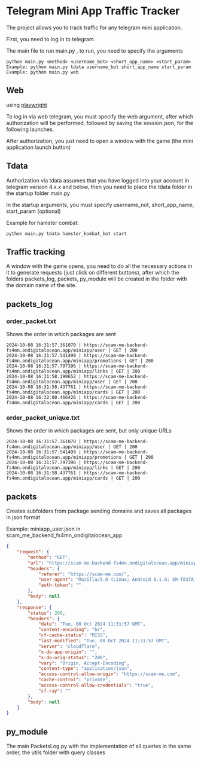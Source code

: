# Telegram Mini App Traffic Tracker

The project allows you to track traffic for any telegram mini application.

First, you need to log in to telegram.

The main file to run main.py , to run, you need to specify the arguments

```
python main.py <method> <username_bot> <short_app_name> <start_param>
Example: python main.py tdata username_bot short_app_name start_param
Example: python main.py web
```

## Web

using [playwright](https://playwright.dev/python/docs/intro)

To log in via web telegram, you must specify the web argument, after which authorization will be performed, followed by saving the session.json, for the following launches.

After authorization, you just need to open a window with the game (the mini application launch button)

## Tdata

Authorization via tdata assumes that you have logged into your account in telegram version 4.x.x and below, then you need to place the tdata folder in the startup folder main.py

In the startup arguments, you must specify username_not, short_app_name, start_param (optional)

Example for hamster combat:

```
python main.py tdata hamster_kombat_bot start
```

## Traffic tracking

A window with the game opens, you need to do all the necessary actions in it to generate requests (just click on different buttons), after which the folders packets_log, packets, py_module will be created in the folder with the domain name of the site.

## packets_log

### order_packet.txt

Shows the order in which packages are sent

```
2024-10-08 16:31:57.361070 | https://scam-me-backend-fs4mn.ondigitalocean.app/miniapp/user | GET | 200
2024-10-08 16:31:57.541499 | https://scam-me-backend-fs4mn.ondigitalocean.app/miniapp/promotions | GET | 200
2024-10-08 16:31:57.797396 | https://scam-me-backend-fs4mn.ondigitalocean.app/miniapp/links | GET | 200
2024-10-08 16:31:58.190652 | https://scam-me-backend-fs4mn.ondigitalocean.app/miniapp/user | GET | 200
2024-10-08 16:31:58.437761 | https://scam-me-backend-fs4mn.ondigitalocean.app/miniapp/cards | GET | 200
2024-10-08 16:32:00.466426 | https://scam-me-backend-fs4mn.ondigitalocean.app/miniapp/cards | GET | 200
```

### order_packet_unique.txt

Shows the order in which packages are sent, but only unique URLs

```
2024-10-08 16:31:57.361070 | https://scam-me-backend-fs4mn.ondigitalocean.app/miniapp/user | GET | 200
2024-10-08 16:31:57.541499 | https://scam-me-backend-fs4mn.ondigitalocean.app/miniapp/promotions | GET | 200
2024-10-08 16:31:57.797396 | https://scam-me-backend-fs4mn.ondigitalocean.app/miniapp/links | GET | 200
2024-10-08 16:31:58.437761 | https://scam-me-backend-fs4mn.ondigitalocean.app/miniapp/cards | GET | 200
```

## packets

Creates subfolders from package sending domains and saves all packages in json format

Example: miniapp_user.json in scam_me_backend_fs4mn_ondigitalocean_app

```json
{
    "request": {
        "method": "GET",
        "url": "https://scam-me-backend-fs4mn.ondigitalocean.app/miniapp/user",
        "headers": {
            "referer": "https://scam-me.com/",
            "user-agent": "Mozilla/5.0 (Linux; Android 8.1.0; SM-T837A) AppleWebKit/537.36 (KHTML, like Gecko) Chrome/130.0.6723.31 Safari/537.36",
            "auth-token": ""
        },
        "body": null
    },
    "response": {
        "status": 200,
        "headers": {
            "date": "Tue, 08 Oct 2024 11:31:57 GMT",
            "content-encoding": "br",
            "cf-cache-status": "MISS",
            "last-modified": "Tue, 08 Oct 2024 11:31:57 GMT",
            "server": "cloudflare",
            "x-do-app-origin": "",
            "x-do-orig-status": "200",
            "vary": "Origin, Accept-Encoding",
            "content-type": "application/json",
            "access-control-allow-origin": "https://scam-me.com",
            "cache-control": "private",
            "access-control-allow-credentials": "true",
            "cf-ray": ""
        },
        "body": null
    }
}
```

## py_module

The main PacketsLog.py with the implementation of all queries in the same order, the utils folder with query classes
